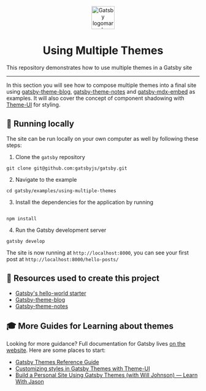 <p align="center">
  <a href="https://www.gatsbyjs.org">
    <img alt="Gatsby logomark" src="https://www.gatsbyjs.com/Gatsby-Monogram.svg" width="60" />
  </a>
</p>
<h1 align="center">
  Using Multiple Themes
</h1>

This repository demonstrates how to use multiple themes in a Gatsby site

---

In this section you will see how to compose multiple themes into a final site using [gatsby-theme-blog](/packages/gatsby-theme-blog/), [gatsby-theme-notes](/packages/gatsby-theme-notes/) and [gatsby-mdx-embed](/packages/@pauliescanlon/gatsby-mdx-embed/) as examples. It will also cover the concept of component shadowing with [Theme-UI](/docs/theme-ui/) for styling.

## 🔧 Running locally

The site can be run locally on your own computer as well by following these steps:

1.  Clone the `gatsby` repository

```shell
git clone git@github.com:gatsbyjs/gatsby.git
```

2.  Navigate to the example

```shell
cd gatsby/examples/using-multiple-themes
```

3.  Install the dependencies for the application by running

```shell

npm install

```

4.  Run the Gatsby development server

```shell
gatsby develop
```

The site is now running at `http://localhost:8000`, you can see your first post at `http://localhost:8000/hello-posts/`

## 🧰 Resources used to create this project

- [Gatsby's hello-world starter](https://github.com/gatsbyjs/gatsby-starter-hello-world)
- [Gatsby-theme-blog](/packages/gatsby-theme-blog/)
- [Gatsby-theme-notes](/packages/gatsby-theme-notes/)

## 🎓 More Guides for Learning about themes

Looking for more guidance? Full documentation for Gatsby lives [on the website](https://www.gatsbyjs.org/). Here are some places to start:

- [Gatsby Themes Reference Guide](/docs/themes/)
- [Customizing styles in Gatsby Themes with Theme-UI](/blog/2019-07-03-customizing-styles-in-gatsby-themes-with-theme-ui/)
- [Build a Personal Site Using Gatsby Themes (with Will Johnson) — Learn With Jason](https://www.youtube.com/watch?v=vf2Dy_xKUno)
